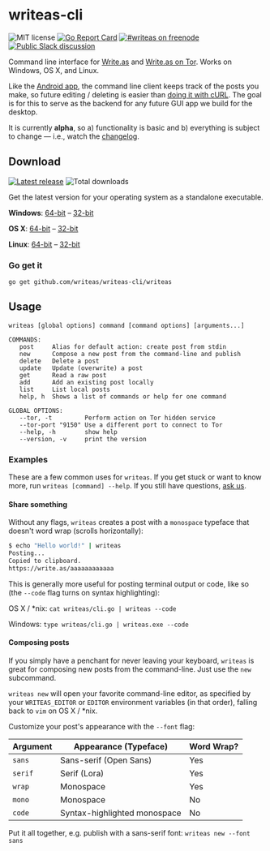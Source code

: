 writeas-cli
===========
![MIT license](https://img.shields.io/github/license/writeas/writeas-cli.svg) [![Go Report Card](https://goreportcard.com/badge/github.com/writeas/writeas-cli)](https://goreportcard.com/report/github.com/writeas/writeas-cli) [![#writeas on freenode](https://img.shields.io/badge/freenode-%23writeas-blue.svg)](http://webchat.freenode.net/?channels=writeas) [![Public Slack discussion](http://slack.write.as/badge.svg)](http://slack.write.as/)

Command line interface for [Write.as](https://write.as) and [Write.as on Tor](http://writeas7pm7rcdqg.onion/). Works on Windows, OS X, and Linux.

Like the [Android app](https://play.google.com/store/apps/details?id=com.abunchtell.writeas), the command line client keeps track of the posts you make, so future editing / deleting is easier than [doing it with cURL](http://cmd.write.as/). The goal is for this to serve as the backend for any future GUI app we build for the desktop.

It is currently **alpha**, so a) functionality is basic and b) everything is subject to change — i.e., watch the [changelog](https://write.as/changelog-cli.html).

## Download
[![Latest release](https://img.shields.io/github/release/writeas/writeas-cli.svg)](https://github.com/writeas/writeas-cli/releases/latest) ![Total downloads](https://img.shields.io/github/downloads/writeas/writeas-cli/total.svg) 

Get the latest version for your operating system as a standalone executable.

**Windows**: [64-bit](https://github.com/writeas/writeas-cli/releases/download/v0.4/writeas_0.4_windows_amd64.zip) – [32-bit](https://github.com/writeas/writeas-cli/releases/download/v0.4/writeas_0.4_windows_386.zip)

**OS X**: [64-bit](https://github.com/writeas/writeas-cli/releases/download/v0.4/writeas_0.4_darwin_amd64.zip) – [32-bit](https://github.com/writeas/writeas-cli/releases/download/v0.4/writeas_0.4_darwin_386.zip)

**Linux**: [64-bit](https://github.com/writeas/writeas-cli/releases/download/v0.4/writeas_0.4_linux_amd64.tar.gz) – [32-bit](https://github.com/writeas/writeas-cli/releases/download/v0.4/writeas_0.4_linux_386.tar.gz)

### Go get it
`go get github.com/writeas/writeas-cli/writeas`

## Usage

```
writeas [global options] command [command options] [arguments...]

COMMANDS:
   post     Alias for default action: create post from stdin
   new      Compose a new post from the command-line and publish
   delete   Delete a post
   update   Update (overwrite) a post
   get      Read a raw post
   add      Add an existing post locally
   list     List local posts
   help, h  Shows a list of commands or help for one command
   
GLOBAL OPTIONS:
   --tor, -t		 Perform action on Tor hidden service
   --tor-port "9150" Use a different port to connect to Tor
   --help, -h		 show help
   --version, -v	 print the version
```

### Examples

These are a few common uses for `writeas`. If you get stuck or want to know more, run `writeas [command] --help`. If you still have questions, [ask us](https://write.as/contact).

#### Share something

Without any flags, `writeas` creates a post with a `monospace` typeface that doesn't word wrap (scrolls horizontally):

```bash
$ echo "Hello world!" | writeas
Posting...
Copied to clipboard.
https://write.as/aaaaaaaaaaaa
```

This is generally more useful for posting terminal output or code, like so (the `--code` flag turns on syntax highlighting):

OS X / *nix: `cat writeas/cli.go | writeas --code`

Windows: `type writeas/cli.go | writeas.exe --code`

#### Composing posts

If you simply have a penchant for never leaving your keyboard, `writeas` is great for composing new posts from the command-line. Just use the `new` subcommand.

`writeas new` will open your favorite command-line editor, as specified by your `WRITEAS_EDITOR` or `EDITOR` environment variables (in that order), falling back to `vim` on OS X / *nix.

Customize your post's appearance with the `--font` flag:

| Argument | Appearance (Typeface) | Word Wrap? |
| -------- | --------------------- | ---------- |
| `sans` | Sans-serif (Open Sans) | Yes |
| `serif` | Serif (Lora) | Yes |
| `wrap` | Monospace | Yes |
| `mono` | Monospace | No |
| `code` | Syntax-highlighted monospace | No |

Put it all together, e.g. publish with a sans-serif font: `writeas new --font sans`
